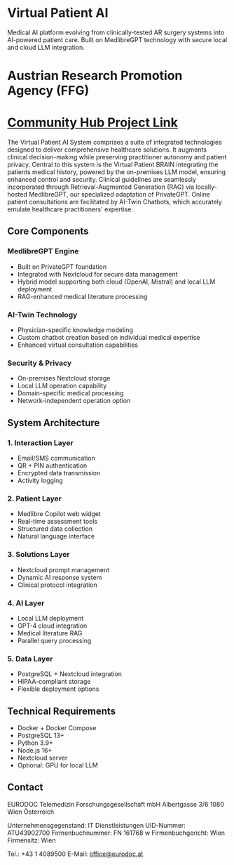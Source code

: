 # Virtual Patient AI

Medical AI platform evolving from clinically-tested AR surgery systems into AI-powered patient care. Built on MedlibreGPT technology with secure local and cloud LLM integration.

# Austrian Research Promotion Agency (FFG)
# [Community Hub Project Link](https://communityhub.tec-connect.at/participations/442979)

The Virtual Patient AI System comprises a suite of integrated technologies designed to deliver comprehensive healthcare solutions. It augments clinical decision-making while preserving practitioner autonomy and patient privacy. Central to this system is the Virtual Patient BRAIN integrating the patients medical history, powered by the on-premises LLM model, ensuring enhanced control and security. Clinical guidelines are seamlessly incorporated through Retrieval-Augmented Generation (RAG) via locally-hosted MedlibreGPT, our specialized adaptation of PrivateGPT. Online patient consultations are facilitated by AI-Twin Chatbots, which accurately emulate healthcare practitioners' expertise.

## Core Components

### MedlibreGPT Engine
- Built on PrivateGPT foundation
- Integrated with Nextcloud for secure data management
- Hybrid model supporting both cloud (OpenAI, Mistral) and local LLM deployment
- RAG-enhanced medical literature processing

### AI-Twin Technology
- Physician-specific knowledge modeling
- Custom chatbot creation based on individual medical expertise
- Enhanced virtual consultation capabilities

### Security & Privacy
- On-premises Nextcloud storage
- Local LLM operation capability
- Domain-specific medical processing
- Network-independent operation option

## System Architecture

### 1. Interaction Layer
- Email/SMS communication
- QR + PIN authentication
- Encrypted data transmission
- Activity logging

### 2. Patient Layer
- Medlibre Copilot web widget
- Real-time assessment tools
- Structured data collection
- Natural language interface

### 3. Solutions Layer
- Nextcloud prompt management
- Dynamic AI response system
- Clinical protocol integration

### 4. AI Layer
- Local LLM deployment
- GPT-4 cloud integration
- Medical literature RAG
- Parallel query processing

### 5. Data Layer
- PostgreSQL + Nextcloud integration
- HIPAA-compliant storage
- Flexible deployment options

## Technical Requirements

- Docker + Docker Compose
- PostgreSQL 13+
- Python 3.9+
- Node.js 16+
- Nextcloud server
- Optional: GPU for local LLM

## Contact

EURODOC Telemedizin Forschungsgesellschaft mbH
Albertgasse 3/6
1080 Wien
Österreich

Unternehmensgegenstand: IT Dienstleistungen
UID-Nummer: ATU43902700
Firmenbuchnummer: FN 161768 w
Firmenbuchgericht: Wien
Firmensitz: Wien

Tel.: +43 1 4089500
E-Mail: office@eurodoc.at


